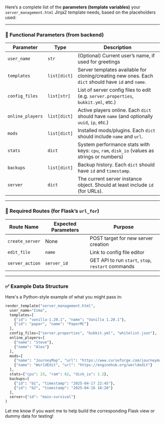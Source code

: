 Here’s a complete list of the **parameters (template variables)** your `server_management.html` Jinja2 template needs, based on the placeholders used:

---

### 🔧 Functional Parameters (from backend)
| Parameter         | Type          | Description |
|------------------|---------------|-------------|
| `user_name`       | `str`         | (Optional) Current user’s name, if used for greetings |
| `templates`       | `list[dict]`  | Server templates available for cloning/creating new ones. Each `dict` should have `id` and `name`. |
| `config_files`    | `list[str]`   | List of server config files to edit (e.g. `server.properties`, `bukkit.yml`, etc.) |
| `online_players`  | `list[dict]`  | Active players online. Each `dict` should have `name` (and optionally `uuid`, `ip`, etc.) |
| `mods`            | `list[dict]`  | Installed mods/plugins. Each `dict` should include `name` and `url`. |
| `stats`           | `dict`        | System performance stats with keys: `cpu`, `ram`, `disk_io` (values as strings or numbers) |
| `backups`         | `list[dict]`  | Backup history. Each `dict` should have `id` and `timestamp`. |
| `server`          | `dict`        | The current server instance object. Should at least include `id` (for URLs). |

---

### 🔗 Required Routes (for Flask’s `url_for`)
| Route Name          | Expected Parameters      | Purpose |
|---------------------|--------------------------|---------|
| `create_server`     | None                     | POST target for new server creation |
| `edit_file`         | `name`                   | Link to config file editor |
| `server_action`     | `server_id`              | GET API to run `start`, `stop`, `restart` commands |

---

### ✅ Example Data Structure

Here's a Python-style example of what you might pass in:

```python
render_template("server_management.html",
  user_name="Isma",
  templates=[
    {"id": "vanilla-1.20.1", "name": "Vanilla 1.20.1"},
    {"id": "paper", "name": "PaperMC"}
  ],
  config_files=["server.properties", "bukkit.yml", "whitelist.json"],
  online_players=[
    {"name": "Steve"},
    {"name": "Alex"}
  ],
  mods=[
    {"name": "JourneyMap", "url": "https://www.curseforge.com/journeymap"},
    {"name": "WorldEdit", "url": "https://enginehub.org/worldedit"}
  ],
  stats={"cpu": 23, "ram": 62, "disk_io": 1.2},
  backups=[
    {"id": "b1", "timestamp": "2025-04-17 22:45"},
    {"id": "b2", "timestamp": "2025-04-16 18:20"}
  ],
  server={"id": "main-survival"}
)
```

Let me know if you want me to help build the corresponding Flask view or dummy data for testing!